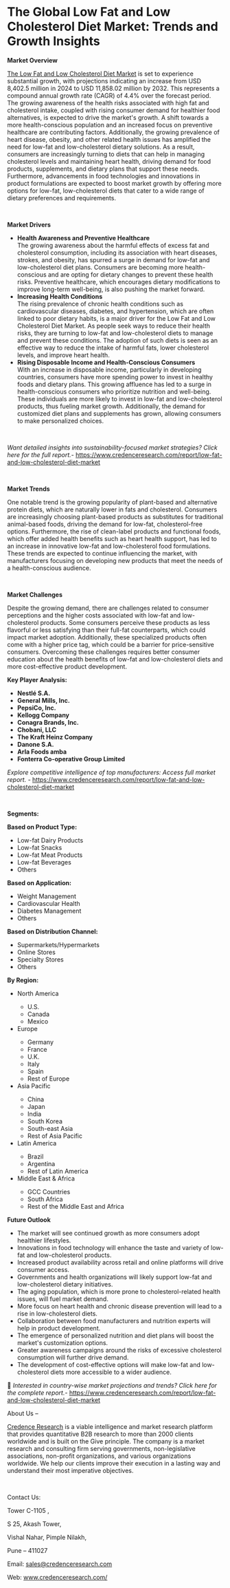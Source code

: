 # The Global Low Fat and Low Cholesterol Diet Market: Trends and Growth Insights


<p><strong>Market Overview</strong></p>
<p><a href="https://www.credenceresearch.com/report/low-fat-and-low-cholesterol-diet-market">The Low Fat and Low Cholesterol Diet Market</a> is set to experience substantial growth, with projections indicating an increase from USD 8,402.5 million in 2024 to USD 11,858.02 million by 2032. This represents a compound annual growth rate (CAGR) of 4.4% over the forecast period. The growing awareness of the health risks associated with high fat and cholesterol intake, coupled with rising consumer demand for healthier food alternatives, is expected to drive the market's growth. A shift towards a more health-conscious population and an increased focus on preventive healthcare are contributing factors. Additionally, the growing prevalence of heart disease, obesity, and other related health issues has amplified the need for low-fat and low-cholesterol dietary solutions. As a result, consumers are increasingly turning to diets that can help in managing cholesterol levels and maintaining heart health, driving demand for food products, supplements, and dietary plans that support these needs. Furthermore, advancements in food technologies and innovations in product formulations are expected to boost market growth by offering more options for low-fat, low-cholesterol diets that cater to a wide range of dietary preferences and requirements.</p>
<p><strong>&nbsp;</strong></p>
<p><strong>Market Drivers</strong></p>
<ul>
<li><strong>Health Awareness and Preventive Healthcare</strong><br /> The growing awareness about the harmful effects of excess fat and cholesterol consumption, including its association with heart diseases, strokes, and obesity, has spurred a surge in demand for low-fat and low-cholesterol diet plans. Consumers are becoming more health-conscious and are opting for dietary changes to prevent these health risks. Preventive healthcare, which encourages dietary modifications to improve long-term well-being, is also pushing the market forward.</li>
<li><strong>Increasing Health Conditions</strong><br /> The rising prevalence of chronic health conditions such as cardiovascular diseases, diabetes, and hypertension, which are often linked to poor dietary habits, is a major driver for the Low Fat and Low Cholesterol Diet Market. As people seek ways to reduce their health risks, they are turning to low-fat and low-cholesterol diets to manage and prevent these conditions. The adoption of such diets is seen as an effective way to reduce the intake of harmful fats, lower cholesterol levels, and improve heart health.</li>
<li><strong>Rising Disposable Income and Health-Conscious Consumers</strong><br /> With an increase in disposable income, particularly in developing countries, consumers have more spending power to invest in healthy foods and dietary plans. This growing affluence has led to a surge in health-conscious consumers who prioritize nutrition and well-being. These individuals are more likely to invest in low-fat and low-cholesterol products, thus fueling market growth. Additionally, the demand for customized diet plans and supplements has grown, allowing consumers to make personalized choices.</li>
</ul>
<p><strong>&nbsp;</strong></p>
<p><em>Want detailed insights into sustainability-focused market strategies? Click here for the full report.- </em><a href="https://www.credenceresearch.com/report/low-fat-and-low-cholesterol-diet-market">https://www.credenceresearch.com/report/low-fat-and-low-cholesterol-diet-market</a></p>
<p>&nbsp;</p>
<p><strong>Market Trends</strong></p>
<p>One notable trend is the growing popularity of plant-based and alternative protein diets, which are naturally lower in fats and cholesterol. Consumers are increasingly choosing plant-based products as substitutes for traditional animal-based foods, driving the demand for low-fat, cholesterol-free options. Furthermore, the rise of clean-label products and functional foods, which offer added health benefits such as heart health support, has led to an increase in innovative low-fat and low-cholesterol food formulations. These trends are expected to continue influencing the market, with manufacturers focusing on developing new products that meet the needs of a health-conscious audience.</p>
<p>&nbsp;</p>
<p><strong>Market Challenges</strong></p>
<p>Despite the growing demand, there are challenges related to consumer perceptions and the higher costs associated with low-fat and low-cholesterol products. Some consumers perceive these products as less flavorful or less satisfying than their full-fat counterparts, which could impact market adoption. Additionally, these specialized products often come with a higher price tag, which could be a barrier for price-sensitive consumers. Overcoming these challenges requires better consumer education about the health benefits of low-fat and low-cholesterol diets and more cost-effective product development.</p>
<p><strong>Key Player Analysis:</strong></p>
<ul>
<li><strong>Nestl&eacute; S.A.</strong></li>
<li><strong>General Mills, Inc.</strong></li>
<li><strong>PepsiCo, Inc.</strong></li>
<li><strong>Kellogg Company</strong></li>
<li><strong>Conagra Brands, Inc.</strong></li>
<li><strong>Chobani, LLC</strong></li>
<li><strong>The Kraft Heinz Company</strong></li>
<li><strong>Danone S.A.</strong></li>
<li><strong>Arla Foods amba</strong></li>
<li><strong>Fonterra Co-operative Group Limited</strong></li>
</ul>
<p><em>Explore competitive intelligence of top manufacturers: Access full market report. - </em><a href="https://www.credenceresearch.com/report/low-fat-and-low-cholesterol-diet-market">https://www.credenceresearch.com/report/low-fat-and-low-cholesterol-diet-market</a></p>
<p>&nbsp;</p>
<p><strong>Segments:</strong></p>
<p><strong>Based on&nbsp;Product Type:</strong></p>
<ul>
<li>Low-fat Dairy Products</li>
<li>Low-fat Snacks</li>
<li>Low-fat Meat Products</li>
<li>Low-fat Beverages</li>
<li>Others</li>
</ul>
<p><strong>Based on&nbsp;Application:</strong></p>
<ul>
<li>Weight Management</li>
<li>Cardiovascular Health</li>
<li>Diabetes Management</li>
<li>Others</li>
</ul>
<p><strong>Based on&nbsp;Distribution Channel:</strong></p>
<ul>
<li>Supermarkets/Hypermarkets</li>
<li>Online Stores</li>
<li>Specialty Stores</li>
<li>Others</li>
</ul>
<p><strong>By Region:</strong></p>
<ul>
<li>North America</li>
<ul>
<li>U.S.</li>
<li>Canada</li>
<li>Mexico</li>
</ul>
<li>Europe</li>
<ul>
<li>Germany</li>
<li>France</li>
<li>U.K.</li>
<li>Italy</li>
<li>Spain</li>
<li>Rest of Europe</li>
</ul>
<li>Asia Pacific</li>
<ul>
<li>China</li>
<li>Japan</li>
<li>India</li>
<li>South Korea</li>
<li>South-east Asia</li>
<li>Rest of Asia Pacific</li>
</ul>
<li>Latin America</li>
<ul>
<li>Brazil</li>
<li>Argentina</li>
<li>Rest of Latin America</li>
</ul>
<li>Middle East &amp; Africa</li>
<ul>
<li>GCC Countries</li>
<li>South Africa</li>
<li>Rest of the Middle East and Africa</li>
</ul>
</ul>
<p><strong>Future Outlook</strong></p>
<ul>
<li>The market will see continued growth as more consumers adopt healthier lifestyles.</li>
<li>Innovations in food technology will enhance the taste and variety of low-fat and low-cholesterol products.</li>
<li>Increased product availability across retail and online platforms will drive consumer access.</li>
<li>Governments and health organizations will likely support low-fat and low-cholesterol dietary initiatives.</li>
<li>The aging population, which is more prone to cholesterol-related health issues, will fuel market demand.</li>
<li>More focus on heart health and chronic disease prevention will lead to a rise in low-cholesterol diets.</li>
<li>Collaboration between food manufacturers and nutrition experts will help in product development.</li>
<li>The emergence of personalized nutrition and diet plans will boost the market's customization options.</li>
<li>Greater awareness campaigns around the risks of excessive cholesterol consumption will further drive demand.</li>
<li>The development of cost-effective options will make low-fat and low-cholesterol diets more accessible to a wider audience.</li>
</ul>
<p>📌 <em>Interested in country-wise market projections and trends? Click here for the complete report.- </em><a href="https://www.credenceresearch.com/report/low-fat-and-low-cholesterol-diet-market">https://www.credenceresearch.com/report/low-fat-and-low-cholesterol-diet-market</a></p>
<p>About Us &ndash;</p>
<p><a href="https://www.credenceresearch.com/">Credence Research</a> is a viable intelligence and market research platform that provides quantitative B2B research to more than 2000 clients worldwide and is built on the Give principle. The company is a market research and consulting firm serving governments, non-legislative associations, non-profit organizations, and various organizations worldwide. We help our clients improve their execution in a lasting way and understand their most imperative objectives.</p>
<p>&nbsp;</p>
<p>Contact Us:</p>
<p>Tower C-1105 ,</p>
<p>S 25, Akash Tower,</p>
<p>Vishal Nahar, Pimple Nilakh,</p>
<p>Pune &ndash; 411027</p>
<p>Email: <a href="mailto:sales@credenceresearch.com">sales@credenceresearch.com</a></p>
<p>Web: <a href="http://www.credenceresearch.com/">www.credenceresearch.com/</a></p>
<p>&nbsp;</p>
